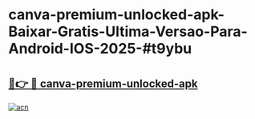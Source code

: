 # canva-premium-unlocked-apk-Baixar-Gratis-Ultima-Versao-Para-Android-IOS-2025-#t9ybu

# <h2><a href="https://ainizakaria.my?title=canva-premium-unlocked-apk&ref=25M">🔗👉 🔴 canva-premium-unlocked-apk</a></h2>

[![acn](https://github.com/user-attachments/assets/0f9c940e-d8b0-45ae-aac7-cd30a18b3e1c)](https://ainizakaria.my?title=canva-premium-unlocked-apk&ref=25M)

